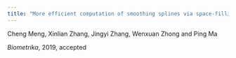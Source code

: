 ```yaml
---
title: "More efficient computation of smoothing splines via space-filling basis selection"
---
```


Cheng Meng, Xinlian Zhang, Jingyi Zhang, Wenxuan Zhong and Ping Ma

*Biometrika*, 2019, accepted
